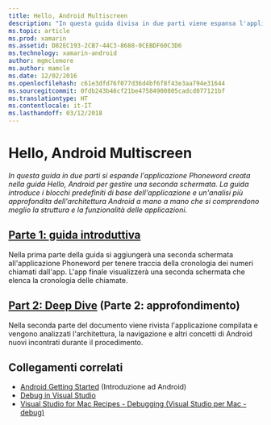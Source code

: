 ```yaml
---
title: Hello, Android Multiscreen
description: "In questa guida divisa in due parti viene espansa l'applicazione Phoneword creata nella guida Hello, Android, in modo da gestire una seconda schermata. La guida introduce i blocchi predefiniti di base dell'applicazione e un'analisi più approfondita dell'architettura Android a mano a mano che si comprende meglio la struttura e la funzionalità delle applicazioni."
ms.topic: article
ms.prod: xamarin
ms.assetid: D82EC193-2CB7-44C3-8688-0CEBDF60C3D6
ms.technology: xamarin-android
author: mgmclemore
ms.author: mamcle
ms.date: 12/02/2016
ms.openlocfilehash: c61e3dfd76f077d36d4bf6f8f43e3aa794e31644
ms.sourcegitcommit: 0fdb243b46cf21be47584900805cadcd077121bf
ms.translationtype: HT
ms.contentlocale: it-IT
ms.lasthandoff: 03/12/2018
---
```

# <a name="hello-android-multiscreen"></a>Hello, Android Multiscreen

_In questa guida in due parti si espande l'applicazione Phoneword creata nella guida Hello, Android per gestire una seconda schermata. La guida introduce i blocchi predefiniti di base dell'applicazione e un'analisi più approfondita dell'architettura Android a mano a mano che si comprendono meglio la struttura e la funzionalità delle applicazioni._

##  <a name="part-1-quickstartandroidget-startedhello-android-multiscreenhello-android-multiscreen-quickstartmd"></a>[Parte 1: guida introduttiva](~/android/get-started/hello-android-multiscreen/hello-android-multiscreen-quickstart.md)

Nella prima parte della guida si aggiungerà una seconda schermata all'applicazione Phoneword per tenere traccia della cronologia dei numeri chiamati dall'app. L'app finale visualizzerà una seconda schermata che elenca la cronologia delle chiamate.

##  <a name="part-2-deep-diveandroidget-startedhello-android-multiscreenhello-android-multiscreen-deepdivemd"></a>[Part 2: Deep Dive](~/android/get-started/hello-android-multiscreen/hello-android-multiscreen-deepdive.md) (Parte 2: approfondimento)

Nella seconda parte del documento viene rivista l'applicazione compilata e vengono analizzati l'architettura, la navigazione e altri concetti di Android nuovi incontrati durante il procedimento.


## <a name="related-links"></a>Collegamenti correlati

- [Android Getting Started](http://developer.android.com/training/index.html) (Introduzione ad Android)
- [Debug in Visual Studio](http://msdn.microsoft.com/en-us/library/k0k771bt%28v=vs.90%29.aspx)
- [Visual Studio for Mac Recipes - Debugging (Visual Studio per Mac - debug)](https://developer.xamarin.com/recipes/cross-platform/ide/debugging/)
